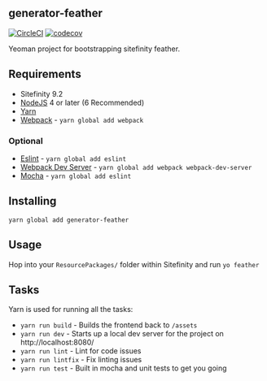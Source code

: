 ## generator-feather

[![CircleCI](https://circleci.com/gh/Shard/generator-feather.svg?style=shield&circle-token=:circle-token)](https://circleci.com/gh/Shard/generator-feather) [![codecov](https://codecov.io/gh/Shard/generator-feather/branch/master/graph/badge.svg)](https://codecov.io/gh/Shard/generator-feather)

Yeoman project for bootstrapping sitefinity feather.

## Requirements

- Sitefinity 9.2
- [NodeJS](https://nodejs.org/en/download/current/) 4 or later (6 Recommended)
- [Yarn](https://yarnpkg.com)
- [Webpack](https://webpack.github.io/) - `yarn global add webpack`

### Optional

- [Eslint](http://eslint.org/) - `yarn global add eslint`
- [Webpack Dev Server](https://webpack.github.io/docs/webpack-dev-server.html) - `yarn global add webpack webpack-dev-server`
- [Mocha](https://mochajs.org/) - `yarn global add eslint`

## Installing

```yarn global add generator-feather```

## Usage

Hop into your `ResourcePackages/` folder within Sitefinity and run `yo feather`

## Tasks

Yarn is used for running all the tasks:

- `yarn run build` - Builds the frontend back to `/assets`
- `yarn run dev`  - Starts up a local dev server for the project on http://localhost:8080/
- `yarn run lint` - Lint for code issues
- `yarn run lintfix` - Fix linting issues
- `yarn run test` - Built in mocha and unit tests to get you going
